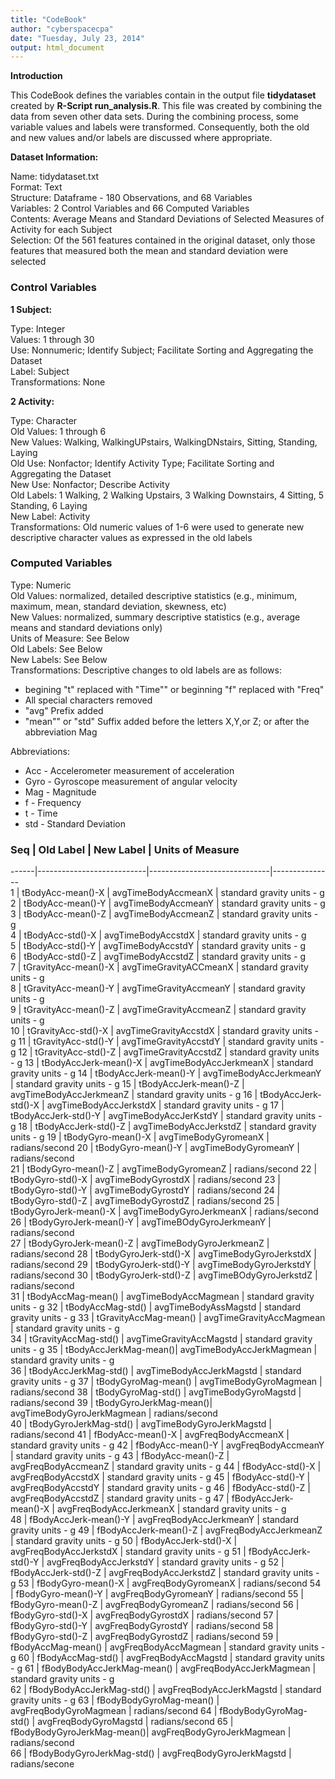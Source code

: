 ```yaml
---
title: "CodeBook"
author: "cyberspacecpa"
date: "Tuesday, July 23, 2014"
output: html_document
---
```


**Introduction**

This CodeBook defines the variables contain in the output file **tidydataset** created by **R-Script run_analysis.R**. This file was created by combining the data from seven other data sets. During the combining process, some variable values and labels were transformed. Consequently, both the old and new values and/or labels are discussed where appropriate. 


**Dataset Information:**     

Name: tidydataset.txt      
Format: Text     
Structure: Dataframe - 180 Observations, and 68 Variables     
Variables: 2 Control Variables and 66 Computed Variables     
Contents: Average Means and Standard Deviations of Selected Measures of Activity for each Subject     
Selection: Of the 561 features contained in the original dataset, only those features that measured both the mean and standard deviation were selected     

### Control Variables

**1 Subject:** 

Type: Integer     
Values: 1 through 30     
Use: Nonnumeric; Identify Subject; Facilitate Sorting and Aggregating the Dataset     
Label: Subject     
Transformations: None


**2 Activity:**     

Type: Character     
Old Values: 1 through 6     
New Values: Walking, WalkingUPstairs, WalkingDNstairs, Sitting, Standing, Laying           
Old Use: Nonfactor; Identify Activity Type; Facilitate Sorting and Aggregating the Dataset     
New Use: Nonfactor; Describe Activity     
Old Labels: 1 Walking, 2 Walking Upstairs, 3 Walking Downstairs, 4 Sitting, 5 Standing, 6 Laying     
New Label: Activity     
Transformations: Old numeric values of 1-6 were used to generate new descriptive character values as expressed in the old labels                            

    
### Computed Variables     

Type: Numeric     
Old Values: normalized, detailed descriptive statistics (e.g., minimum, maximum, mean, standard deviation, skewness, etc)       
New Values: normalized, summary descriptive statistics (e.g., average means and standard deviations only)     
Units of Measure: See Below     
Old Labels: See Below     
New Labels: See Below     
Transformations: Descriptive changes to old labels are as follows: 

* begining "t" replaced with "Time"" or beginning "f" replaced with "Freq"      
* All special characters removed     
* "avg" Prefix added     
* "mean"" or "std" Suffix added before the letters X,Y,or Z; or after the abbreviation Mag

Abbreviations:     

* Acc - Accelerometer measurement of acceleration
* Gyro - Gyroscope measurement of angular velocity     
* Mag - Magnitude     
* f - Frequency     
* t - Time     
* std - Standard Deviation     
     
    
    
### Seq | Old Label         | New Label  |   Units of Measure      
------|---------------------------|------------------------------|---------------    
 1    | tBodyAcc-mean()-X | avgTimeBodyAccmeanX                  | standard gravity units - g                          
 2    | tBodyAcc-mean()-Y | avgTimeBodyAccmeanY                  | standard gravity units - g
 3    | tBodyAcc-mean()-Z | avgTimeBodyAccmeanZ                  | standard gravity units - g                          
 4    | tBodyAcc-std()-X | avgTimeBodyAccstdX                    | standard gravity units - g                       
 5    | tBodyAcc-std()-Y | avgTimeBodyAccstdY                    | standard gravity units - g                  
 6    | tBodyAcc-std()-Z | avgTimeBodyAccstdZ                    | standard gravity units - g                   
 7    | tGravityAcc-mean()-X | avgTimeGravityACCmeanX            | standard gravity units - g    
 8    | tGravityAcc-mean()-Y | avgTimeGravityAccmeanY            | standard gravity units - g  
 9    | tGravityAcc-mean()-Z | avgTimeGravityAccmeanZ            | standard gravity units - g  
 10   | tGravityAcc-std()-X | avgTimeGravityAccstdX              | standard gravity units - g
 11   | tGravityAcc-std()-Y | avgTimeGravityAccstdY              | standard gravity units - g
 12   | tGravityAcc-std()-Z | avgTimeGravityAccstdZ              | standard gravity units - g
 13   | tBodyAccJerk-mean()-X | avgTimeBodyAccJerkmeanX          | standard gravity units - g 
 14   | tBodyAccJerk-mean()-Y   | avgTimeBodyAccJerkmeanY        | standard gravity units - g 
 15   | tBodyAccJerk-mean()-Z   | avgTimeBodyAccJerkmeanZ        | standard gravity units - g
 16   | tBodyAccJerk-std()-X    | avgTimeBodyAccJerkstdX         | standard gravity units - g
 17   | tBodyAccJerk-std()-Y    | avgTimeBodyAccJerKstdY         | standard gravity units - g
 18   | tBodyAccJerk-std()-Z    | avgTimeBodyAccJerkstdZ         | standard gravity units - g
 19   | tBodyGyro-mean()-X      | avgTimeBodyGyromeanX           | radians/second
 20   | tBodyGyro-mean()-Y      | avgTimeBodyGyromeanY           | radians/second  
 21   | tBodyGyro-mean()-Z |      avgTimeBodyGyromeanZ           | radians/second
 22   | tBodyGyro-std()-X  |      avgTimeBodyGyrostdX            | radians/second
 23   | tBodyGyro-std()-Y  |      avgTimeBodyGyrostdY            | radians/second
 24   | tBodyGyro-std()-Z   |     avgTimeBodyGyrostdZ            | radians/second
 25   | tBodyGyroJerk-mean()-X |  avgTimeBodyGyroJerkmeanX       | radians/second    
 26   | tBodyGyroJerk-mean()-Y  | avgTimeBOdyGyroJerkmeanY       | radians/second  
 27   | tBodyGyroJerk-mean()-Z  | avgTimeBodyGyroJerkmeanZ       | radians/second
 28   | tBodyGyroJerk-std()-X   | avgTimeBodyGyroJerkstdX        | radians/second
 29   | tBodyGyroJerk-std()-Y   | avgTimeBodyGyroJerkstdY        | radians/second
 30   | tBodyGyroJerk-std()-Z   | avgTimeBOdyGyroJerkstdZ        | radians/second     
 31   | tBodyAccMag-mean() |      avgTimeBodyAccMagmean          | standard gravity units - g
 32   | tBodyAccMag-std()  |      avgTimeBodyAssMagstd           | standard gravity units - g
 33   | tGravityAccMag-mean() |   avgTimeGravityAccMagmean       | standard gravity units - g    
 34   | tGravityAccMag-std()  |   avgTimeGravityAccMagstd        | standard gravity units - g
 35   | tBodyAccJerkMag-mean()|   avgTimeBodyAccJerkMagmean      | standard gravity units - g         
 36   | tBodyAccJerkMag-std() |   avgTimeBodyAccJerkMagstd       | standard gravity units - g
 37   | tBodyGyroMag-mean() |     avgTimeBodyGyroMagmean         | radians/second
 38   | tBodyGyroMag-std()  |     avgTimeBodyGyroMagstd          | radians/second
 39   | tBodyGyroJerkMag-mean()|  avgTimeBodyGyroJerkMagmean     | radians/second    
 40   | tBodyGyroJerkMag-std() |  avgTimeBodyGyroJerkMagstd      | radians/second
 41   | fBodyAcc-mean()-X    |    avgFreqBodyAccmeanX            | standard gravity units - g
 42   | fBodyAcc-mean()-Y    |    avgFreqBodyAccmeanY            | standard gravity units - g
 43   | fBodyAcc-mean()-Z    |    avgFreqBodyAccmeanZ            | standard gravity units - g
 44   | fBodyAcc-std()-X    |     avgFreqBodyAccstdX             | standard gravity units - g
 45   | fBodyAcc-std()-Y    |     avgFreqBodyAccstdY             | standard gravity units - g
 46   | fBodyAcc-std()-Z    |     avgFreqBodyAccstdZ             | standard gravity units - g
 47   | fBodyAccJerk-mean()-X |   avgFreqBodyAccJerkmeanX        | standard gravity units - g    
 48   | fBodyAccJerk-mean()-Y |   avgFreqBodyAccJerkmeanY        | standard gravity units - g 
 49   | fBodyAccJerk-mean()-Z |   avgFreqBodyAccJerkmeanZ        | standard gravity units - g
 50   | fBodyAccJerk-std()-X  |   avgFreqBodyAccJerkstdX         | standard gravity units - g
 51   | fBodyAccJerk-std()-Y   |  avgFreqBodyAccJerkstdY         | standard gravity units - g
 52   | fBodyAccJerk-std()-Z    | avgFreqBodyAccJerkstdZ         | standard gravity units - g
 53   | fBodyGyro-mean()-X    |   avgFreqBodyGyromeanX           | radians/second
 54   | fBodyGyro-mean()-Y     |  avgFreqBodyGyromeanY           | radians/second
 55   | fBodyGyro-mean()-Z     |  avgFreqBodyGyromeanZ           | radians/second
 56   | fBodyGyro-std()-X     |   avgFreqBodyGyrostdX            | radians/second
 57   | fBodyGyro-std()-Y     |   avgFreqBodyGyrostdY            | radians/second
 58   | fBodyGyro-std()-Z     |   avgFreqBodyGyrostdZ            | radians/second
 59   | fBodyAccMag-mean()     |  avgFreqBodyAccMagmean          | standard gravity units - g
 60   | fBodyAccMag-std()     |   avgFreqBodyAccMagstd           | standard gravity units - g
 61   | fBodyBodyAccJerkMag-mean() | avgFreqBodyAccJerkMagmean   | standard gravity units - g    
 62   | fBodyBodyAccJerkMag-std()  | avgFreqBodyAccJerkMagstd    | standard gravity units - g 
 63   | fBodyBodyGyroMag-mean() | avgFreqBodyGyroMagmean         | radians/second
 64   | fBodyBodyGyroMag-std() | avgFreqBodyGyroMagstd           | radians/second
 65   | fBodyBodyGyroJerkMag-mean()| avgFreqBodyGyroJerkMagmean  | radians/second    
 66   | fBodyBodyGyroJerkMag-std() | avgFreqBodyGyroJerkMagstd   | radians/secone  



